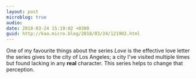 ```yaml
---
layout: post
microblog: true
audio: 
date: 2018-03-24 15:19:02 +0300
guid: http://kaa.micro.blog/2018/03/24/121902.html
---
```

One of my favourite things about the series _Love_ is the effective love letter the series gives to the city of Los Angeles; a city I've visited multiple times but found lacking in any **real** character. This series helps to change that perception. 
